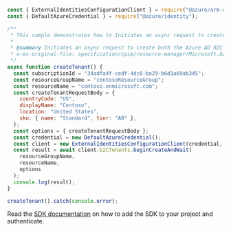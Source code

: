 ```javascript
const { ExternalIdentitiesConfigurationClient } = require("@azure/arm-azureadexternalidentities");
const { DefaultAzureCredential } = require("@azure/identity");

/**
 * This sample demonstrates how to Initiates an async request to create both the Azure AD B2C tenant and the corresponding Azure resource linked to a subscription.
 *
 * @summary Initiates an async request to create both the Azure AD B2C tenant and the corresponding Azure resource linked to a subscription.
 * x-ms-original-file: specification/cpim/resource-manager/Microsoft.AzureActiveDirectory/stable/2021-04-01/examples/createTenant.json
 */
async function createTenant() {
  const subscriptionId = "34adfa4f-cedf-4dc0-ba29-b6d1a69ab345";
  const resourceGroupName = "contosoResourceGroup";
  const resourceName = "contoso.onmicrosoft.com";
  const createTenantRequestBody = {
    countryCode: "US",
    displayName: "Contoso",
    location: "United States",
    sku: { name: "Standard", tier: "A0" },
  };
  const options = { createTenantRequestBody };
  const credential = new DefaultAzureCredential();
  const client = new ExternalIdentitiesConfigurationClient(credential, subscriptionId);
  const result = await client.b2CTenants.beginCreateAndWait(
    resourceGroupName,
    resourceName,
    options
  );
  console.log(result);
}

createTenant().catch(console.error);
```

Read the [SDK documentation](https://github.com/Azure/azure-sdk-for-js/blob/%40azure%2Farm-azureadexternalidentities_1.0.0/sdk/azureadexternalidentities/arm-azureadexternalidentities/README.md) on how to add the SDK to your project and authenticate.

